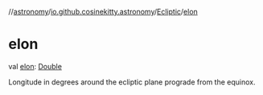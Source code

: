 //[astronomy](../../../index.md)/[io.github.cosinekitty.astronomy](../index.md)/[Ecliptic](index.md)/[elon](elon.md)

# elon

val [elon](elon.md): [Double](https://kotlinlang.org/api/latest/jvm/stdlib/kotlin/-double/index.html)

Longitude in degrees around the ecliptic plane prograde from the equinox.
